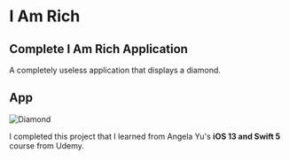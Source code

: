 # I Am Rich

## Complete I Am Rich Application

A completely useless application that displays a diamond.

## App
![Diamond](https://github.com/ldizon8/iOS-Development/blob/master/I%20Am%20Rich/1.png)


I completed this project that I learned from Angela Yu's <b>iOS 13 and Swift 5</b> course from Udemy.

